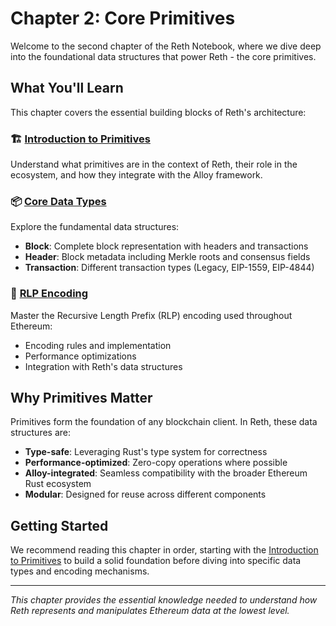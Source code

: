 # Chapter 2: Core Primitives

Welcome to the second chapter of the Reth Notebook, where we dive deep into the foundational data structures that power Reth - the core primitives.

## What You'll Learn

This chapter covers the essential building blocks of Reth's architecture:

### 🏗️ [Introduction to Primitives](./01-introduction-to-primitives)
Understand what primitives are in the context of Reth, their role in the ecosystem, and how they integrate with the Alloy framework.

### 📦 [Core Data Types](./02-core-data-types)
Explore the fundamental data structures:
- **Block**: Complete block representation with headers and transactions
- **Header**: Block metadata including Merkle roots and consensus fields
- **Transaction**: Different transaction types (Legacy, EIP-1559, EIP-4844)

### 🔧 [RLP Encoding](./03-rlp-encoding)
Master the Recursive Length Prefix (RLP) encoding used throughout Ethereum:
- Encoding rules and implementation
- Performance optimizations
- Integration with Reth's data structures

## Why Primitives Matter

Primitives form the foundation of any blockchain client. In Reth, these data structures are:

- **Type-safe**: Leveraging Rust's type system for correctness
- **Performance-optimized**: Zero-copy operations where possible
- **Alloy-integrated**: Seamless compatibility with the broader Ethereum Rust ecosystem
- **Modular**: Designed for reuse across different components

## Getting Started

We recommend reading this chapter in order, starting with the [Introduction to Primitives](./01-introduction-to-primitives) to build a solid foundation before diving into specific data types and encoding mechanisms.

---

*This chapter provides the essential knowledge needed to understand how Reth represents and manipulates Ethereum data at the lowest level.*
